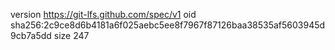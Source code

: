 version https://git-lfs.github.com/spec/v1
oid sha256:2c9ce8d6b4181a6f025aebc5ee8f7967f87126baa38535af5603945d9cb7a5dd
size 247
